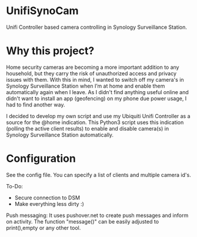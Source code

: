 # UnifiSynoCam
Unifi Controller based camera controlling in Synology Surveillance Station.

# Why this project?
Home security cameras are becoming a more important addition to any household, but they carry the risk of unauthorized access and privacy issues with them. With this in mind, I wanted to switch off my camera's in Synology Surveillance Station when I’m at home and enable them automatically again when I leave. As I didn't find anything useful online and didn't want to install an app (geofencing) on my phone due power usage, I had to find another way.

I decided to develop my own script and use my Ubiquiti Unifi Controller as a source for the @home indication. This Python3 script uses this indication (polling the active client results) to enable and disable camera(s) in Synology Surveillance Station automatically.

# Configuration
See the config file. You can specify a list of clients and multiple camera id's.

To-Do:
- Secure connection to DSM
- Make everything less dirty :)

Push messaging:
It uses pushover.net to create push messages and inform on activity. The function "message()" can be easily adjusted to print(),empty or any other tool.
